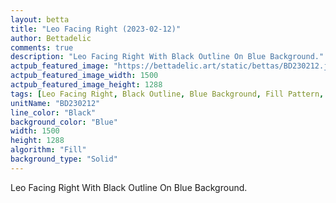 ```yaml
---
layout: betta
title: "Leo Facing Right (2023-02-12)"
author: Bettadelic
comments: true
description: "Leo Facing Right With Black Outline On Blue Background."
actpub_featured_image: "https://bettadelic.art/static/bettas/BD230212.jpg"
actpub_featured_image_width: 1500
actpub_featured_image_height: 1288
tags: [Leo Facing Right, Black Outline, Blue Background, Fill Pattern, February 2023, Solid Background Pattern]
unitName: "BD230212"
line_color: "Black"
background_color: "Blue"
width: 1500
height: 1288
algorithm: "Fill"
background_type: "Solid"
---
```


Leo Facing Right With Black Outline On Blue Background.
